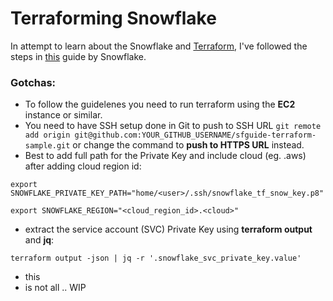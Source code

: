 # Terraforming Snowflake

In attempt to learn about the Snowflake and [Terraform](https://www.terraform.io/), I've followed the steps in [this](https://quickstarts.snowflake.com/guide/terraforming_snowflake/index.html) guide by Snowflake.

### Gotchas: ###

- To follow the guidelenes you need to run terraform using the **EC2** instance or similar.
- You need to have SSH setup done in Git to push to SSH URL `git remote add origin git@github.com:YOUR_GITHUB_USERNAME/sfguide-terraform-sample.git` or change the command to **push to HTTPS URL** instead.
- Best to add full path for the Private Key and include cloud (eg. .aws) after adding cloud region id:

`export SNOWFLAKE_PRIVATE_KEY_PATH="home/<user>/.ssh/snowflake_tf_snow_key.p8"`

`export SNOWFLAKE_REGION="<cloud_region_id>.<cloud>"`

- extract the service account (SVC) Private Key using **terraform output** and **jq**:

`terraform output -json | jq -r '.snowflake_svc_private_key.value'`

- this
- is not all .. WIP
